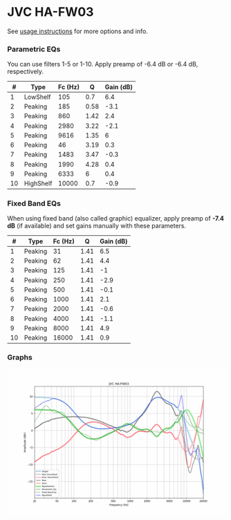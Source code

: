 # JVC HA-FW03
See [usage instructions](https://github.com/jaakkopasanen/AutoEq#usage) for more options and info.

### Parametric EQs
You can use filters 1-5 or 1-10. Apply preamp of -6.4 dB or -6.4 dB, respectively.

|   # | Type      |   Fc (Hz) |    Q |   Gain (dB) |
|-----|-----------|-----------|------|-------------|
|   1 | LowShelf  |       105 | 0.7  |         6.4 |
|   2 | Peaking   |       185 | 0.58 |        -3.1 |
|   3 | Peaking   |       860 | 1.42 |         2.4 |
|   4 | Peaking   |      2980 | 3.22 |        -2.1 |
|   5 | Peaking   |      9616 | 1.35 |         6   |
|   6 | Peaking   |        46 | 3.19 |         0.3 |
|   7 | Peaking   |      1483 | 3.47 |        -0.3 |
|   8 | Peaking   |      1990 | 4.28 |         0.4 |
|   9 | Peaking   |      6333 | 6    |         0.4 |
|  10 | HighShelf |     10000 | 0.7  |        -0.9 |

### Fixed Band EQs
When using fixed band (also called graphic) equalizer, apply preamp of **-7.4 dB** (if available) and set gains manually with these parameters.

|   # | Type    |   Fc (Hz) |    Q |   Gain (dB) |
|-----|---------|-----------|------|-------------|
|   1 | Peaking |        31 | 1.41 |         6.5 |
|   2 | Peaking |        62 | 1.41 |         4.4 |
|   3 | Peaking |       125 | 1.41 |        -1   |
|   4 | Peaking |       250 | 1.41 |        -2.9 |
|   5 | Peaking |       500 | 1.41 |        -0.1 |
|   6 | Peaking |      1000 | 1.41 |         2.1 |
|   7 | Peaking |      2000 | 1.41 |        -0.6 |
|   8 | Peaking |      4000 | 1.41 |        -1.1 |
|   9 | Peaking |      8000 | 1.41 |         4.9 |
|  10 | Peaking |     16000 | 1.41 |         0.9 |

### Graphs
![](./JVC%20HA-FW03.png)

